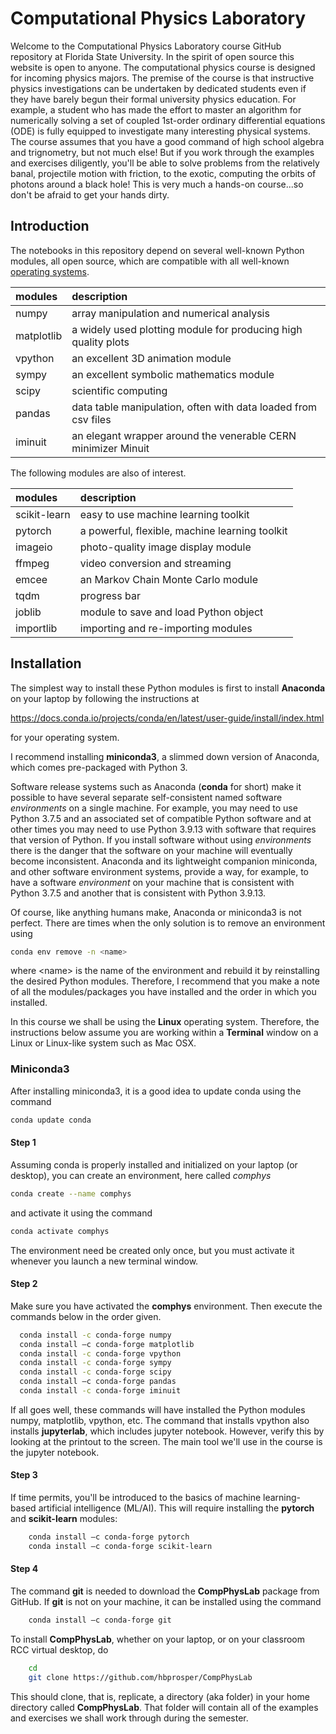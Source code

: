 # Computational Physics Laboratory
Welcome to the Computational Physics Laboratory course GitHub repository at Florida State University. In the spirit of open source this website is open to anyone. The computational physics course is designed for incoming physics majors. The premise of the course is that instructive physics investigations can be undertaken by dedicated students even if they have barely begun their formal university physics education. For example, a student who has made the effort to master an algorithm for numerically solving a set of coupled 1st-order ordinary differential equations (ODE) is fully equipped to investigate many interesting physical systems. The course assumes that you have a good command of high school algebra and trignometry, but not much else! But if you work through the examples and exercises diligently, you'll be able to solve problems from the relatively banal, projectile motion with friction, to the exotic, computing the orbits of photons around a black hole! This is very much a hands-on course...so don't be afraid to get your hands dirty.

## Introduction
The notebooks in this repository depend on several well-known Python
modules, all open source, which are compatible with all well-known [operating systems](https://www.lifewire.com/operating-systems-2625912).

| __modules__   | __description__     |
| :---          | :---        |
| numpy         | array manipulation and numerical analysis      |
| matplotlib    | a widely used plotting module for producing high quality plots |
| vpython       | an excellent 3D animation module |
| sympy         | an excellent symbolic mathematics module |
| scipy         | scientific computing    |
| pandas        | data table manipulation, often with data loaded from csv files |
| iminuit       | an elegant wrapper around the venerable CERN minimizer Minuit |


The following modules are also of interest.

| __modules__   | __description__     |
| :---          | :---        |
| scikit-learn  | easy to use machine learning toolkit |
| pytorch       | a powerful, flexible, machine learning toolkit |
| imageio       | photo-quality image display module |
| ffmpeg        | video conversion and streaming |
| emcee         | an Markov Chain Monte Carlo module |
| tqdm          | progress bar |
| joblib        | module to save and load Python object |
| importlib     | importing and re-importing modules |

##  Installation
The simplest way to install these Python modules is first to install __Anaconda__ on your laptop by following the instructions at

https://docs.conda.io/projects/conda/en/latest/user-guide/install/index.html

for your operating system.

I recommend installing __miniconda3__, a slimmed down version of Anaconda, which comes pre-packaged with Python 3.

Software release systems such as Anaconda (__conda__ for short) make
it possible to have several separate self-consistent named software
*environments* on a single machine. For example, you
may need to use Python 3.7.5 and an associated set of compatible
Python software and at other times you may need to use Python 3.9.13 with
software that requires that version of Python.  If you install software without using *environments* there is
the danger that the software on your machine will eventually become
inconsistent. Anaconda and its lightweight companion miniconda, and other software environment systems,
provide a way, for example, to have a software *environment* on your machine that is
consistent with Python 3.7.5 and another that is consistent with
Python 3.9.13.  

Of course, like anything humans make, Anaconda or miniconda3 is not
perfect. There are times when the only solution is to remove an
environment using
```bash
conda env remove -n <name>
```
where \<name\> is the name of the environment and rebuild it by reinstalling the desired Python modules. Therefore, I recommend that you make a note of all the modules/packages you have installed and the order in which you installed.

In this course we shall be using the __Linux__ operating system. Therefore, the instructions below assume you are working within a __Terminal__ window on a Linux or Linux-like system such as Mac OSX.

### Miniconda3

After installing miniconda3, it is a good idea to update conda using the command
```bash
conda update conda
```
#### Step 1 
Assuming conda is properly installed and initialized on your laptop (or desktop), you can create an environment, here called *comphys* 
```bash
conda create --name comphys
```
and activate it using the command
```bash
conda activate comphys
```
The environment need be created only once, but you must activate it whenever you launch a new terminal window.

#### Step 2 

Make sure you have activated the __comphys__ environment. Then execute the commands below in the order given. 
```bash
  conda install -c conda-forge numpy
  conda install –c conda-forge matplotlib
  conda install -c conda-forge vpython
  conda install -c conda-forge sympy
  conda install -c conda-forge scipy
  conda install –c conda-forge pandas
  conda install -c conda-forge iminuit
```
If all goes well, these commands will have installed the Python modules numpy, matplotlib, vpython, etc. The command that installs vpython also installs __jupyterlab__, which includes jupyter notebook. However, verify this by looking at the printout to the screen. The main tool we'll use in the course is the jupyter notebook.

#### Step 3
If time permits, you'll be introduced to the basics of machine learning-based artificial intelligence (ML/AI). This will require installing the __pytorch__ and __scikit-learn__ modules: 

```bash
	conda install –c conda-forge pytorch
	conda install –c conda-forge scikit-learn
```

#### Step 4
The command __git__ is needed to download the __CompPhysLab__ package from GitHub. If __git__ is not on your machine, it can be installed using the command
```bash
	conda install –c conda-forge git
```
To install __CompPhysLab__, whether on your laptop, or on your classroom RCC virtual desktop, do
```bash
  	cd 
	git clone https://github.com/hbprosper/CompPhysLab
```
This should clone, that is, replicate, a directory (aka folder) in your home directory called __CompPhysLab__. That folder will contain all of the examples and exercises we shall work through during the semester.
